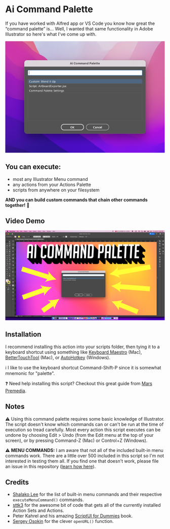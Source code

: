 # Ai Command Palette

If you have worked with Alfred app or VS Code you know how great the “command palette” is… Well, I wanted that same functionality in Adobe Illustrator so here's what I've come up with.

![Alt text](AiCommandPalette.png "Ai Command Palette")

## You can execute:
- most any Illustrator Menu command
- any actions from your Actions Palette
- scripts from anywhere on your filesystem

**AND you can build custom commands that chain other commands together!** 🤯

## Video Demo

[![Ai Command Palette Demo Video](AiCommandPaletteYouTubeDemo.png)](https://www.youtube.com/watch?v=Jhh_Dvfs0ro)

## Installation

I recommend installing this action into your scripts folder, then tying it to a keyboard shortcut using something like [Keyboard Maestro](https://www.keyboardmaestro.com/main/) (Mac), [BetterTouchTool](https://folivora.ai/) (Mac), or [AutoHotkey](https://www.autohotkey.com/) (Windows).

ℹ️ I like to use the keyboard shortcut Command-Shift-P since it is somewhat mnemonic for "palette".

❓ Need help installing this script? Checkout this great guide from [Mars Premedia](https://www.marspremedia.com/software/how-to-adobe-cc#illustrator).

## Notes

⚠️ Using this command palette requires some basic knowledge of Illustrator. The script doesn't know which commands can or can't be run at the time of execution so tread carefully. Most every action this script executes can be undone by choosing Edit > Undo (from the Edit menu at the top of your screen), or by pressing Command-Z (Mac) or Control+Z (Windows).

⚠️ **MENU COMMANDS:** I am aware that not all of the included built-in menu commands work. There are a little over 500 included in this script so I'm not interested in testing them all. If you find one that doesn't work, please file an issue in this repository ([learn how here](https://docs.github.com/en/issues/tracking-your-work-with-issues/creating-an-issue)).

## Credits
- [Shalako Lee](https://github.com/shalakolee) for the list of built-in menu commands and their respective `executeMenuCommand()` commands.
- [sttk3](https://community.adobe.com/t5/illustrator-discussions/get-names-of-actions-in-some-set/td-p/10365284) for the awesome bit of code that gets all of the currently installed Action Sets and Actions.
- Peter Kahrel and his amazing [ScriptUI for Dummies](https://adobeindd.com/view/publications/a0207571-ff5b-4bbf-a540-07079bd21d75/92ra/publication-web-resources/pdf/scriptui-2-16-j.pdf) book.
- [Sergey Osokin](https://github.com/creold) for the clever `openURL()` function.
